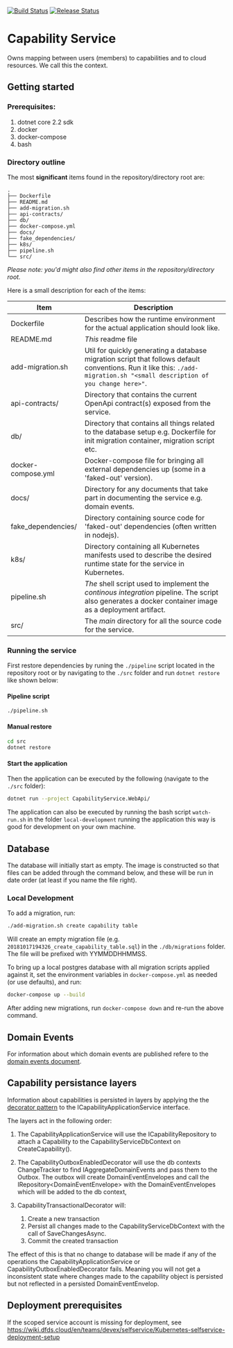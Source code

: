 [![Build Status](https://dfds.visualstudio.com/DevelopmentExcellence/_apis/build/status/capability-service-CI?branch=master)](https://dfds.visualstudio.com/DevelopmentExcellence/_build/latest?definitionId=901&branch=master) [![Release Status](https://dfds.vsrm.visualstudio.com/_apis/public/Release/badge/ace5e409-c242-4356-93f4-23c53a3dc87b/35/64)](https://dfds.visualstudio.com/DevelopmentExcellence/_release?definitionId=35&_a=releases)
# Capability Service
Owns mapping between users (members) to capabilities and to cloud resources. We call this the context.

## Getting started

### Prerequisites:
1. dotnet core 2.2 sdk
2. docker
3. docker-compose
4. bash

### Directory outline
The most **significant** items found in the repository/directory root are:
```text
.
├── Dockerfile
├── README.md
├── add-migration.sh
├── api-contracts/
├── db/
├── docker-compose.yml
├── docs/
├── fake_dependencies/
├── k8s/
├── pipeline.sh
└── src/
```
_Please note: you'd might also find other items in the repository/directory root._

Here is a small description for each of the items:

| Item | Description |
|------|-------------|
| Dockerfile | Describes how the runtime environment for the actual application should look like. |
| README.md | _This_ readme file |
| add-migration.sh | Util for quickly generating a database migration script that follows default conventions. Run it like this: `./add-migration.sh "<small description of you change here>"`. |
| api-contracts/ | Directory that contains the current OpenApi contract(s) exposed from the service. |
| db/ | Directory that contains all things related to the database setup e.g. Dockerfile for init migration container, migration script etc. |
| docker-compose.yml | Docker-compose file for bringing all external dependencies up (some in a 'faked-out' version). |
| docs/ | Directory for any documents that take part in documenting the service e.g. domain events. |
| fake_dependencies/ | Directory containing source code for 'faked-out' dependencies (often written in nodejs). |
| k8s/ | Directory containing all Kubernetes manifests used to describe the desired runtime state for the service in Kubernetes. |
| pipeline.sh | _The_ shell script used to implement the _continous integration_ pipeline. The script also generates a docker container image as a deployment artifact. |
| src/ | The _main_ directory for all the source code for the service. |

### Running the service
First restore dependencies by runing the `./pipeline` script located in the repository root or by navigating to the `./src` folder and run `dotnet restore` like shown below:

#### Pipeline script
```bash
./pipeline.sh
```
#### Manual restore
```bash
cd src
dotnet restore
```

#### Start the application
Then the application can be executed by the following (navigate to the `./src` folder):
```bash
dotnet run --project CapabilityService.WebApi/
```
The application can also be executed by running the bash script `watch-run.sh` in the folder `local-development` running the application this way is good for development on your own machine.

## Database
The database will initially start as empty. The image is constructed so that files can be added through the command below, and these will be run in date order (at least if you name the file right).

### Local Development

To add a migration, run:

```sh
./add-migration.sh create capability table
```

Will create an empty migration file (e.g. `20181017194326_create_capability_table.sql`) in the `./db/migrations` folder. The file will be prefixed with YYMMDDHHMMSS.

To bring up a local postgres database with all migration scripts applied against it, set the environment variables in `docker-compose.yml` as needed (or use defaults), and run:

```sh
docker-compose up --build
```

After adding new migrations, run `docker-compose down` and re-run the above command.

## Domain Events
For information about which domain events are published refere to the [domain events document](docs/domain_events.md).

## Capability persistance layers

Information about capabilities is persisted in layers by applying the the [decorator pattern](https://en.wikipedia.org/wiki/Decorator_pattern) to the ICapabilityApplicationService interface.

The layers act in the following order:

1. The CapabilityApplicationService will use the ICapabilityRepository to attach a Capability to the CapabilityServiceDbContext on CreateCapability().
1. The CapabilityOutboxEnabledDecorator will use the db contexts ChangeTracker to find IAggregateDomainEvents and pass them to the Outbox. The outbox will create DomainEventEnvelopes and call the IRepository\<DomainEventEnvelope\> with the DomainEventEnvelopes which will be added to the db context,

1. CapabilityTransactionalDecorator will:
    1. Create a new transaction
    1. Persist all changes made to the CapabilityServiceDbContext with the call of SaveChangesAsync.
    1. Commit the created transaction

The effect of this is that no change to database will be made if any of the operations the CapabilityApplicationService or CapabilityOutboxEnabledDecorator fails. Meaning you will not get a inconsistent state where changes made to the capability object is persisted but not reflected in a persisted DomainEventEnvelop.


## Deployment prerequisites

If the scoped service account is missing for deployment, see https://wiki.dfds.cloud/en/teams/devex/selfservice/Kubernetes-selfservice-deployment-setup
